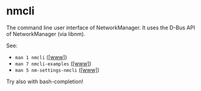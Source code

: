 nmcli
=====

The command line user interface of NetworkManager.
It uses the D-Bus API of NetworkManager (via libnm).

See:

- `man 1 nmcli` ([[www]](https://networkmanager.dev/docs/api/latest/nmcli.html))
- `man 7 nmcli-examples` ([[www]](https://networkmanager.dev/docs/api/latest/nmcli-examples.html))
- `man 5 nm-settings-nmcli` ([[www]](https://networkmanager.dev/docs/api/latest/nm-settings-nmcli.html))

Try also with bash-completion!

